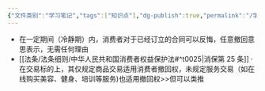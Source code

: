 ```yaml
---
{"文件类别":"学习笔记","tags":["知识点"],"dg-publish":true,"permalink":"/学习笔记/知识点cheese/消费者撤回权/","dgPassFrontmatter":true}
---
```


- 在一定期间（冷静期）内，消费者对于已经订立的合同可以反悔，任意撤回意思表示，无需任何理由
- [[法条/法条细则/中华人民共和国消费者权益保护法#^t0025\|消保第 25 条]]
·在交易标的上，其仅规定商品交易适用消费者撤回权，未规定服务交易（如在线购买美容、健身、培训等服务)也适用撤回权>>但可以类推